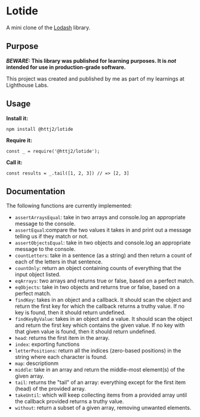 # Lotide

A mini clone of the [Lodash](https://lodash.com) library.

## Purpose

**_BEWARE:_ This library was published for learning purposes. It is _not_ intended for use in production-grade software.**

This project was created and published by me as part of my learnings at Lighthouse Labs. 

## Usage

**Install it:**

`npm install @httj2/lotide`

**Require it:**

`const _ = require('@httj2/lotide');`

**Call it:**

`const results = _.tail([1, 2, 3]) // => [2, 3]`

## Documentation

The following functions are currently implemented:

* `assertArraysEqual`: take in two arrays and console.log an appropriate message to the console.
* `assertEqual`:compare the two values it takes in and print out a message telling us if they match or not.
* `assertObjectsEqual`: take in two objects and console.log an appropriate message to the console.
* `countLetters`: take in a sentence (as a string) and then return a count of each of the letters in that sentence.
* `countOnly`: return an object containing counts of everything that the input object listed.
* `eqArrays`: two arrays and returns true or false, based on a perfect match.
* `eqObjects`: take in two objects and returns true or false, based on a perfect match.
* `findKey`: takes in an object and a callback. It should scan the object and return the first key for which the callback returns a truthy value. If no key is found, then it should return undefined.
* `findKeyByValue`: takes in an object and a value. It should scan the object and return the first key which contains the given value. If no key with that given value is found, then it should return undefined.
* `head`: returns the first item in the array.
* `index`: exporting functions
* `letterPositions`: return all the indices (zero-based positions) in the string where each character is found.
* `map`: descriptionm
* `middle`: take in an array and return the middle-most element(s) of the given array.
* `tail`: returns the "tail" of an array: everything except for the first item (head) of the provided array.
* `takeUntil`: which will keep collecting items from a provided array until the callback provided returns a truthy value.
* `without`: return a subset of a given array, removing unwanted elements.